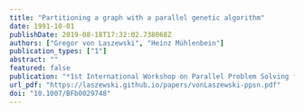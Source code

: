 ```yaml
---
title: "Partitioning a graph with a parallel genetic algorithm"
date: 1991-10-01
publishDate: 2019-08-18T17:32:02.738068Z
authors: ["Gregor von Laszewski", "Heinz Mühlenbein"]
publication_types: ["1"]
abstract: ""
featured: false
publication: "*1st International Workshop on Parallel Problem Solving from Nature*"
url_pdf: "https://laszewski.github.io/papers/vonLaszewski-ppsn.pdf"
doi: "10.1007/BFb0029748"
---
```


